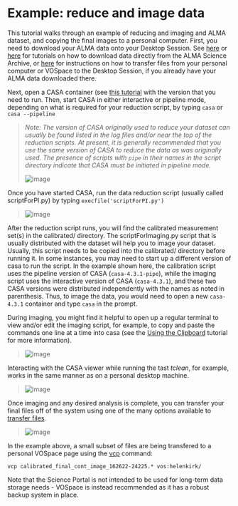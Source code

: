 # Example: reduce and image data

This tutorial walks through an example of reducing and imaging and ALMA
dataset, and copying the final images to a personal computer. First, you
need to download your ALMA data onto your Desktop Session. See
[here](archive-download.md) or 
[here](archive-script-download.md) for
tutorials on how to download data directly from the ALMA Science
Archive, or [here](../../data-transfer-guide.md) for
instructions on how to transfer files from your personal computer or
VOSpace to the Desktop Session, if you already have your ALMA data
downloaded there.

Next, open a CASA container (see
[this tutorial](start-casa.md) with
the version that you need to run. Then, start CASA in either interactive
or pipeline mode, depending on what is required for your reduction
script, by typing `casa` or `casa --pipeline`

> *Note: The version of CASA originally used to reduce your dataset can
> usually be found listed in the log files and/or near the top of the
> reduction scripts. At present, it is generally recommended that you
> use the same version of CASA to reduce the data as was originally
> used. The presence of scripts with `pipe` in their names in the
> script directory indicate that CASA must be initiated in pipeline
> mode.*
>
> ![image](images/typical_reduc/1_start_casa.png)

Once you have started CASA, run the data reduction script (usually
called scriptForPI.py) by typing `execfile('scriptForPI.py')`

> ![image](images/typical_reduc/2_run_scriptForPI.png)

After the reduction script runs, you will find the calibrated
measurement set(s) in the calibrated/ directory. The scriptForImaging.py
script that is usually distributed with the dataset will help you to
image your dataset. Usually, this script needs to be copied into the
calibrated/ directory before running it. In some instances, you may need
to start up a different version of casa to run the script. In the
example shown here, the calibration script uses the pipeline version of
CASA (`casa-4.3.1-pipe`), while the imaging script uses the
interactive version of CASA (`casa-4.3.1`), and these two CASA
versions were distributed independently with the names as noted in
parenthesis. Thus, to image the data, you would need to open a new
`casa-4.3.1` container and type `casa` in the prompt.

During imaging, you might find it helpful to open up a regular terminal
to view and/or edit the imaging script, for example, to copy and paste
the commands one line at a time into casa (see the
[Using the Clipboard](../TipsTricks/using-clipboard.md) tutorial
for more information).

> ![image](images/typical_reduc/3_ready_for_imaging.png)

Interacting with the CASA viewer while running the tast *tclean*, for
example, works in the same manner as on a personal desktop machine.

> ![image](images/typical_reduc/4_interactive_clean.png)

Once imaging and any desired analysis is complete, you can transfer your
final files off of the system using one of the many options available to
[transfer files](../../data-transfer-guide.md).

> ![image](images/typical_reduc/5_imaging_done_copy_out.png)

In the example above, a small subset of files are being transfered to a
personal VOSpace page using the [vcp](../../general/General_tools/vospace-tools.md) command:

    vcp calibrated_final_cont_image_162622-24225.* vos:helenkirk/

Note that the Science Portal is not intended to be used for long-term
data storage needs - VOSpace is instead recommended as it has a robust
backup system in place.
